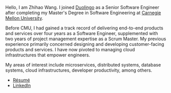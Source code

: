 Hello, I am Zhihao Wang. I joined [Duolingo](https://careers.duolingo.com) as a Senior Software Engineer after completing my Master's Degree in Software Engineering at [Carnegie Mellon University](https://www.cmu.edu).

Before CMU, I had gained a track record of delivering end-to-end products and services over four years as a Software Engineer, supplemented with two years of project management expertise as a Scrum Master. My previous experience primarily concerned designing and developing customer-facing products and services. I have now pivoted to managing cloud infrastructures that empower engineers.

My areas of interest include microservices, distributed systems, database systems, cloud infrastructures, developer productivity, among others. 

- [Résumé](http://zhihaowang.me/resource/ZHIHAO_WANG_RESUME.pdf)
- [LinkedIn](http://linkedin.com/in/zhihao-wang/)
